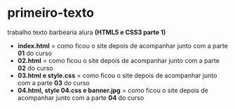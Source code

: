 # primeiro-texto
trabalho texto barbearia alura **(HTML5 e CSS3 parte 1)**
- **index.html** = como ficou o site depois de acompanhar junto com a parte **01** do curso
- **02.html** = como ficou o site depois de acompanhar junto com a parte **02** do curso
- **03.html e style.css** = como ficou o site depois de acompanhar junto com a parte **03** do curso
- **04.html, style 04.css e banner.jpg** = como ficou o site depois de acompanhar junto com a parte **04** do curso
